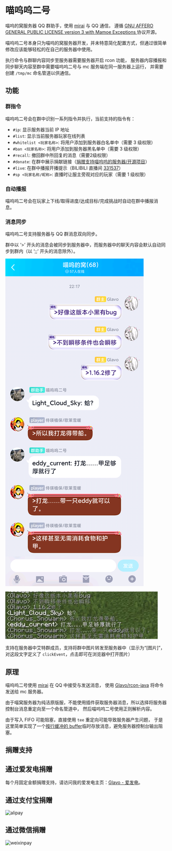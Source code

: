 # 喵呜呜二号

喵呜的窝服务器 QQ 群助手，使用 [mirai](https://github.com/mamoe/mirai) 与 QQ 通信，
遵循 [GNU AFFERO GENERAL PUBLIC LICENSE version 3 with Mamoe Exceptions ](https://github.com/mamoe/mirai) 协议开源。

喵呜呜二号本身只为喵呜的窝服务器开发，并未特意简化配置方式，但通过很简单修改应该能够轻松的在自己的服务器中使用。

执行命令与群聊内容同步至服务器需要服务器开启 rcon 功能，
服务器内容播报和同步聊天内容至群中需要喵呜呜二号与 mc 服务端在同一服务器上运行，
并需要创建 `/tmp/mc` 命名管道以供通信。

## 功能

### 群指令

喵呜呜二号会在群中识别一系列指令并执行，当前支持的指令有：

  * `#ip`: 显示服务器当前 IP 地址
  * `#list`: 显示当前服务器玩家在线列表
  * `#whitelist <玩家名称>`: 将用户添加到服务器白名单中（需要 3 级权限）
  * `#ban <玩家名称>`: 将用户添加到服务器黑名单中（需要 3 级权限）
  * `#recall`: 撤回群中所回复的消息（需要2级权限）
  * `#donate`: 在群中展示捐献链接（[捐赠支持喵呜呜的服务器/开源项目](https://donate.glavo.site/)）
  * `#live`: 在群中播报开播提示（BILIBILI 直播间 [331537](https://live.bilibili.com/331537)）
  * `#sp <玩家名称/昵称>`: 直播时让服主旁观对应的玩家（需要 1 级权限）

### 自动播报

喵呜呜二号会在玩家上下线/取得进度/达成目标/完成挑战时自动在群中播报消息。


### 消息同步

喵呜呜二号支持服务器与 QQ 群消息双向同步。

群中以 ‘>’ 开头的消息会被同步到服务器中，而服务器中的聊天内容会默认自动同步到群内（以 ‘;;’ 开头的消息除外）。

![01](docs/01.png)

![02](docs/02.jpg)

支持在服务器中艾特群成员，支持将群中图片转发至服务器中（显示为“[图片]”，对这段文字定义了 `clickEvent`，点击即可在浏览器中打开图片）

## 原理

喵呜呜二号使用 [mirai](https://github.com/mamoe/mirai) 在 QQ 中接受与发送消息，
使用 [Glavo/rcon-java](https://github.com/Glavo/rcon-java) 将命令发送给 mc 服务器。

由于喵窝服务器为纯洁原版服，不能使用插件获取服务器消息，所以选择将服务器控制台消息重定向至一个命名管道中，
然后喵呜呜二号使用正则解析内容。

由于写入 FIFO 可能阻塞，直接使用 `tee` 重定向可能导致服务器产生问题，
于是这里简单实现了一个[按行缓冲的 buffer](cbuffer/cbuffer.cpp)临时存放消息，避免服务器控制台输出阻塞。

## 捐赠支持

## 通过爱发电捐赠

每个月固定金额捐赠支持，请访问我的爱发电主页：[Glavo - 爱发电](https://afdian.net/@Glavo)。

## 通过支付宝捐赠

![alipay](https://s2.ax1x.com/2020/02/04/1B9yFK.png)

## 通过微信捐赠

![weixinpay](https://s2.ax1x.com/2020/02/04/1B9ro6.png)
